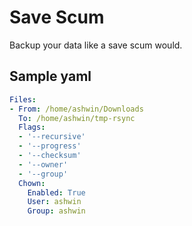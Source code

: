 # Save Scum

Backup your data like a save scum would.

## Sample yaml

```yaml
Files:
- From: /home/ashwin/Downloads
  To: /home/ashwin/tmp-rsync
  Flags:
  - '--recursive'
  - '--progress'
  - '--checksum'
  - '--owner'
  - '--group'
  Chown:
    Enabled: True
    User: ashwin
    Group: ashwin
```
